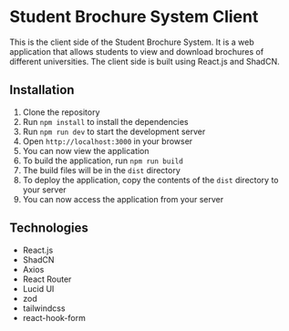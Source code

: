 # Student Brochure System Client
This is the client side of the Student Brochure System. It is a web application that allows students to view and download brochures of different universities. The client side is built using React.js and ShadCN.


## Installation
1. Clone the repository
2. Run `npm install` to install the dependencies
3. Run `npm run dev` to start the development server
4. Open `http://localhost:3000` in your browser
5. You can now view the application
6. To build the application, run `npm run build`
7. The build files will be in the `dist` directory
8. To deploy the application, copy the contents of the `dist` directory to your server
9. You can now access the application from your server

## Technologies
- React.js
- ShadCN
- Axios
- React Router
- Lucid UI
- zod
- tailwindcss
- react-hook-form